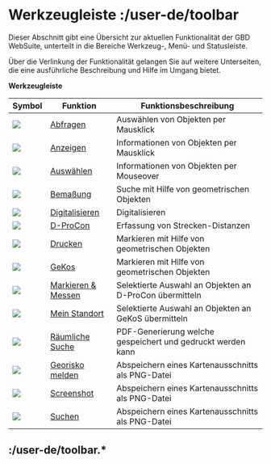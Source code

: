 # Werkzeugleiste :/user-de/toolbar

Dieser Abschnitt gibt eine Übersicht zur aktuellen Funktionalität der GBD WebSuite, unterteilt in die Bereiche Werkzeug-, Menü- und Statusleiste.

Über die Verlinkung der Funktionalität gelangen Sie auf weitere Unterseiten, die eine ausführliche Beschreibung und Hilfe im Umgang bietet.

**Werkzeugleiste**

| Symbol                                | Funktion                   					| Funktionsbeschreibung                                   	|
|---------------------------------------|---------------------------------------------------------------|---------------------------------------------------------------|
| ![](gbd-icon-abfrage-01.svg)          | [Abfragen](/user-de/toolbar.objektabfrage)			| Auswählen von Objekten per Mausklick                        	|
| ![](gbd-icon-anzeige-01.svg)          | [Anzeigen](/user-de/toolbar.mouseover)			| Informationen von Objekten per Mausklick                    	|
| ![](gbd-icon-auswahl-01.svg)          | [Auswählen](/user-de/toolbar.auswahl)				| Informationen von Objekten per Mouseover                    	|
| ![](gbd-icon-bemassung-02.svg)	| [Bemaßung](/user-de/toolbar.bemassung)			| Suche mit Hilfe von geometrischen Objekten                  	|
| ![](sharp-edit-24px.svg)		| [Digitalisieren](/user-de/toolbar.digitalisieren)		| Digitalisieren						|
| ![](gbd-icon-d-procon-02.svg)		| [D-ProCon](/user-de/toolbar.dprocon)				| Erfassung von Strecken-Distanzen                            	|
| ![](baseline-print-24px.svg)		| [Drucken](/user-de/toolbar.drucken)				| Markieren mit Hilfe von geometrischen Objekten              	|
| ![](gbd-icon-gekos-04.svg)		| [GeKos](/user-de/toolbar.gekos)				| Markieren mit Hilfe von geometrischen Objekten              	|
| ![](gbd-icon-markieren-messen-01.svg)	| [Markieren & Messen](/user-de/toolbar.markieren-messen)	| Selektierte Auswahl an Objekten an D-ProCon übermitteln     	|
| ![](gps_fixed-24px.svg)		| [Mein Standort](/user-de/toolbar.mein-standort)		| Selektierte Auswahl an Objekten an GeKoS übermitteln        	|
| ![](gbd-icon-raeumliche-suche-01.svg)	| [Räumliche Suche](/user-de/toolbar.raeumliche-suche)		| PDF-Generierung welche gespeichert und gedruckt werden kann 	|
| ![](georisk.svg)			| [Georisko melden](/user-de/toolbar.georisken)			| Abspeichern eines Kartenausschnitts als PNG-Datei           	|
| ![](outline-insert_photo-24px.svg)    | [Screenshot](/user-de/toolbar.screenshot)			| Abspeichern eines Kartenausschnitts als PNG-Datei           	|
| ![](baseline-search-24px.svg)		| [Suchen](/user-de/toolbar.suchen)				| Abspeichern eines Kartenausschnitts als PNG-Datei           	|

## :/user-de/toolbar.*
